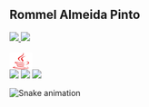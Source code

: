 ## Rommel Almeida Pinto 
 <div>
  <a href="https://github.com/almeidarommel">
  <img height="180em" src="https://github-readme-stats.vercel.app/api?username=almeidarommel&show_icons=true&theme=dark&include_all_commits=true&count_private=true"/>
  <img height="180em" src="https://github-readme-stats.vercel.app/api/top-langs/?username=almeidarommel&layout=compact&langs_count=7&theme=dark"/>
</div>
<div style="display: inline_block"><br>
  <img align="center" alt="Almeida-Java" height="30" width="40" src="https://raw.githubusercontent.com/devicons/devicon/master/icons/java/java-plain.svg">
</div>

  <div> 
    <a href="https://www.instagram.com/rommelalmeida/" target="_blank"><img src="https://img.shields.io/badge/-Instagram-%23E4405F?style=for-the-badge&logo=instagram&logoColor=white" target="_blank"></a> 	
   <a href = "mailto:contatoalmeidarommel@gmail.com"><img src="https://img.shields.io/badge/-Gmail-%23333?style=for-the-badge&logo=gmail&logoColor=white" target="_blank"></a>
  <a href="https://www.linkedin.com/in/rommel-almeida-92727624" target="_blank"><img src="https://img.shields.io/badge/-LinkedIn-%230077B5?style=for-the-badge&logo=linkedin&logoColor=white" target="_blank"></a> 
 
  ![Snake animation](https://github.com/almeidarommel/almeidarommel/blob/output/github-contribution-grid-snake.svg)
 
</div>
